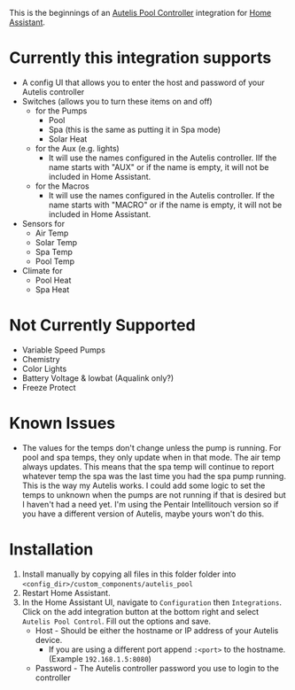 This is the beginnings of an [Autelis Pool Controller](http://autelis.com/) integration for [Home Assistant](https://www.home-assistant.io/).

# Currently this integration supports

* A config UI that allows you to enter the host and password of your Autelis controller
* Switches (allows you to turn these items on and off)
  * for the Pumps
    * Pool
    * Spa (this is the same as putting it in Spa mode)
    * Solar Heat
  * for the Aux (e.g. lights) 
    * It will use the names configured in the Autelis controller.  IIf the name starts with "AUX" or if the name is empty, it will not be included in Home Assistant.
  * for the Macros
    * It will use the names configured in the Autelis controller.  If the name starts with "MACRO" or if the name is empty, it will not be included in Home Assistant.
* Sensors for
    * Air Temp
    * Solar Temp
    * Spa Temp
    * Pool Temp
* Climate for
  * Pool Heat
  * Spa Heat

# Not Currently Supported

* Variable Speed Pumps
* Chemistry
* Color Lights
* Battery Voltage & lowbat (Aqualink only?) 
* Freeze Protect

# Known Issues

* The values for the temps don't change unless the pump is running.  For pool and spa temps, they only update when in that mode.  The air temp always updates.  This means that the spa temp will continue to report whatever temp the spa was the last time you had the spa pump running.  This is the way my Autelis works.  I could add some logic to set the temps to unknown when the pumps are not running if that is desired but I haven't had a need yet.  I'm using the Pentair Intellitouch version so if you have a different version of Autelis, maybe yours won't do this.


# Installation

1. Install manually by copying all files in this folder folder into `<config_dir>/custom_components/autelis_pool`
2. Restart Home Assistant.
3. In the Home Assistant UI, navigate to `Configuration` then `Integrations`. Click on the add integration button at the bottom right and select `Autelis Pool Control`. Fill out the options and save.
   - Host - Should be either the hostname or IP address of your Autelis device. 
     - If you are using a different port append `:<port>` to the hostname.  (Example `192.168.1.5:8080`)
   - Password - The Autelis controller password you use to login to the controller